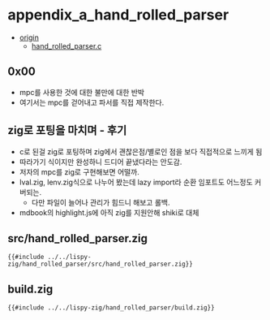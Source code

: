 # appendix_a_hand_rolled_parser

- [origin](https://www.buildyourownlisp.com/appendix_a_hand_rolled_parser)
  - [hand_rolled_parser.c](https://github.com/orangeduck/BuildYourOwnLisp/blob/master/src/hand_rolled_parser.c)

## 0x00

- mpc를 사용한 것에 대한 불만에 대한 반박
- 여기서는 mpc를 걷어내고 파서를 직접 제작한다.

## zig로 포팅을 마치며 - 후기

- c로 된걸 zig로 포팅하며 zig에서 괜찮은점/별로인 점을 보다 직접적으로 느끼게 됨
- 따라가기 식이지만 완성하니 드디어 끝냈다라는 안도감.
- 저자의 mpc를 zig로 구현해보면 어떨까.
- lval.zig, lenv.zig식으로 나누어 봤는데 lazy import라 순환 임포트도 어느정도 커버되는.
  - 다만 파일이 늘어나 관리가 힘드니 해보고 롤백.
- mdbook의 highlight.js에 아직 zig를 지원안해 shiki로 대체

## src/hand_rolled_parser.zig

``` zig
{{#include ../../lispy-zig/hand_rolled_parser/src/hand_rolled_parser.zig}}
```


## build.zig

``` zig
{{#include ../../lispy-zig/hand_rolled_parser/build.zig}}
```

